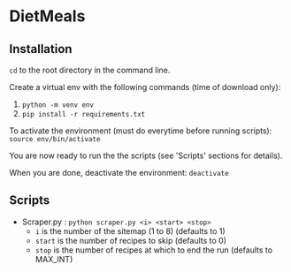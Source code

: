 # DietMeals

## Installation

`cd` to the root directory in the command line.

Create a virtual env with the following commands (time of download only):

1. `python -m venv env`
1. `pip install -r requirements.txt`

To activate the environment (must do everytime before running scripts): `source env/bin/activate`

You are now ready to run the the scripts (see 'Scripts' sections for details).

When you are done, deactivate the environment: `deactivate`

## Scripts 

- Scraper.py : `python scraper.py <i> <start> <stop>` 
    - `i` is the number of the sitemap (1 to 8) (defaults to 1)
    - `start` is the number of recipes to skip (defaults to 0)
    - `stop` is the number of recipes at which to end the run (defaults to MAX_INT)
